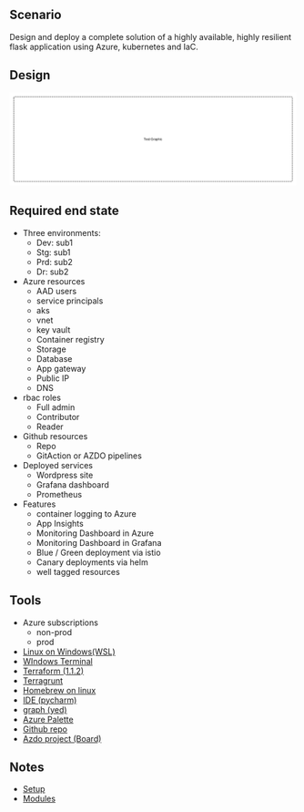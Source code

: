 ## Scenario 
Design and deploy a complete solution of a highly available, highly resilient flask application using Azure, kubernetes and IaC.

## Design
![design](../images/story.png)

## Required end state
- Three environments:
    - Dev: sub1
    - Stg: sub1
    - Prd: sub2
    - Dr:  sub2
- Azure resources
    - AAD users
    - service principals
    - aks
    - vnet
    - key vault
    - Container registry
    - Storage
    - Database
    - App gateway
    - Public IP
    - DNS
- rbac roles
    - Full admin
    - Contributor
    - Reader 
- Github resources
    - Repo
    - GitAction or AZDO pipelines
- Deployed services
    - Wordpress site
    - Grafana dashboard
    - Prometheus
- Features
    - container logging to Azure
    - App Insights
    - Monitoring Dashboard in Azure
    - Monitoring Dashboard in Grafana
    - Blue / Green deployment via istio
    - Canary deployments via helm
    - well tagged resources

## Tools
- Azure subscriptions
    - non-prod
    - prod
- [Linux on Windows(WSL)](https://docs.microsoft.com/en-us/windows/wsl/install)
- [WIndows Terminal](https://www.microsoft.com/en-us/p/windows-terminal/9n0dx20hk701?rtc=1&activetab=pivot:overviewtab)
- [Terraform (1.1.2)](https://www.terraform.io/downloads)
- [Terragrunt](https://github.com/gruntwork-io/terragrunt/releases)
- [Homebrew on linux](https://docs.brew.sh/Homebrew-on-Linux)
- [IDE (pycharm)](https://www.jetbrains.com/pycharm/)
- [graph (yed)](https://www.yworks.com/downloads#yEd)
- [Azure Palette](https://docs.microsoft.com/en-us/azure/architecture/icons/)
- [Github repo](https://github.com/linuxlsr/story-azure-solution-1)
- [Azdo project (Board)](https://dev.azure.com/linuxlsr/Story%20AKS%20IaC/_boards/board/t/Story%20AKS%20IaC%20Team/Stories)

## Notes
- [Setup](setup/index.md)
- [Modules](modules/index.html)